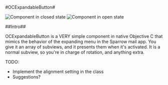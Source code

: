 #OCExpandableButton#

![Component in closed state](https://raw.github.com/ocrickard/OCExpandableButton/master/screen1.PNG)
![Component in open state](https://raw.github.com/ocrickard/OCExpandableButton/master/screen2.PNG)

##Intro##

OCExpandableButton is a VERY simple component in native Objective C that mimics the behavior of the expanding menu in the Sparrow mail app.  You give it an array of subviews, and it presents them when it's activated.  It is a normal subview, so you're in charge of rotation, and anything extra.

TODO:

- Implement the alignment setting in the class
- Suggestions?

